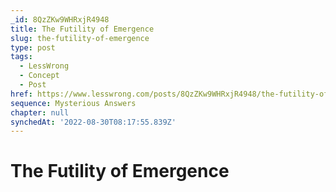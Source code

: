 ```yaml
---
_id: 8QzZKw9WHRxjR4948
title: The Futility of Emergence
slug: the-futility-of-emergence
type: post
tags:
  - LessWrong
  - Concept
  - Post
href: https://www.lesswrong.com/posts/8QzZKw9WHRxjR4948/the-futility-of-emergence
sequence: Mysterious Answers
chapter: null
synchedAt: '2022-08-30T08:17:55.839Z'
---
```


# The Futility of Emergence
